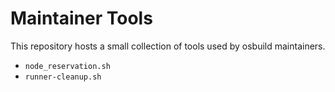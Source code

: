 Maintainer Tools
================

This repository hosts a small collection of tools used by osbuild maintainers.

 - `node_reservation.sh`
 - `runner-cleanup.sh`

